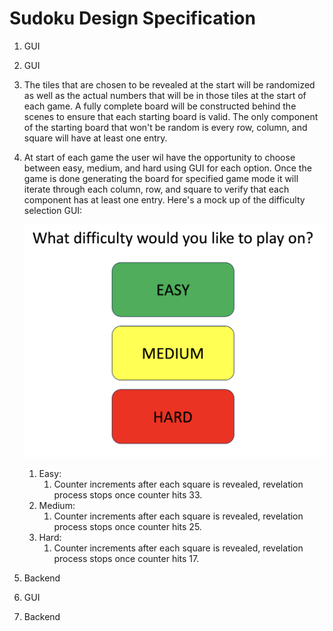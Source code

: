 # Sudoku Design Specification

1. GUI
2. GUI
3. The tiles that are chosen to be revealed at the start will be randomized as well as the actual numbers that will be in those tiles at the start of each game. A fully complete board will be constructed behind the scenes to ensure that each starting board is valid. The only component of the starting board that won't be random is every row, column, and square will have at least one entry.
4. At start of each game the user wil have the opportunity to choose between easy, medium, and hard using GUI for each option. Once the game is done generating the board for specified game mode it will iterate through each column, row, and square to verify that each component has at least one entry. Here's a mock up of the difficulty selection GUI:

    ![Difficulty](images/difficulty.png)

    1. Easy:
        1. Counter increments after each square is revealed, revelation process stops once counter hits 33.
    2. Medium:
        1. Counter increments after each square is revealed, revelation process stops once counter hits 25.
    3. Hard:
        1. Counter increments after each square is revealed, revelation process stops once counter hits 17.
5. Backend
6. GUI
7. Backend
